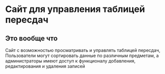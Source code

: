 # Сайт для управления таблицей пересдач

## Это вообще что

Сайт с возможностью просматривать и управлять таблицей пересдач, Пользователи могут сортировать данные по различным предметам, а администраторы имеют доступ к функционалу добавления, редактирования и удаления записей





